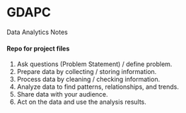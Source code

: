 # GDAPC
Data Analytics Notes
#### Repo for project files
1) Ask questions (Problem Statement) / define problem.
2) Prepare data by collecting / storing information.
3) Process data by cleaning / checking information.
4) Analyze data to find patterns, relationships, and trends.
5) Share data with your audience.
6) Act on the data and use the analysis results.
